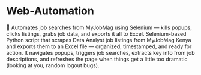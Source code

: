 # Web-Automation
🧠 Automates job searches from MyJobMag using Selenium — kills popups, clicks listings, grabs job data, and exports it all to Excel.
Selenium-based Python script that scrapes Data Analyst job listings from MyJobMag Kenya and exports them to an Excel file — organized, timestamped, and ready for action.
It navigates popups, triggers job searches, extracts key info from job descriptions, and refreshes the page when things get a little too dramatic (looking at you, random logout bugs).
